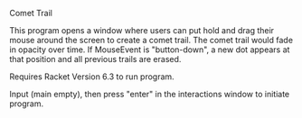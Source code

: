 Comet Trail

This program opens a window where users can put hold and drag their mouse around the screen to create a comet trail. The comet trail would fade in opacity over time. If MouseEvent is "button-down", a new dot appears at that position and all previous trails are erased.

Requires Racket Version 6.3 to run program.

Input (main empty), then press "enter" in the interactions window to initiate program.
